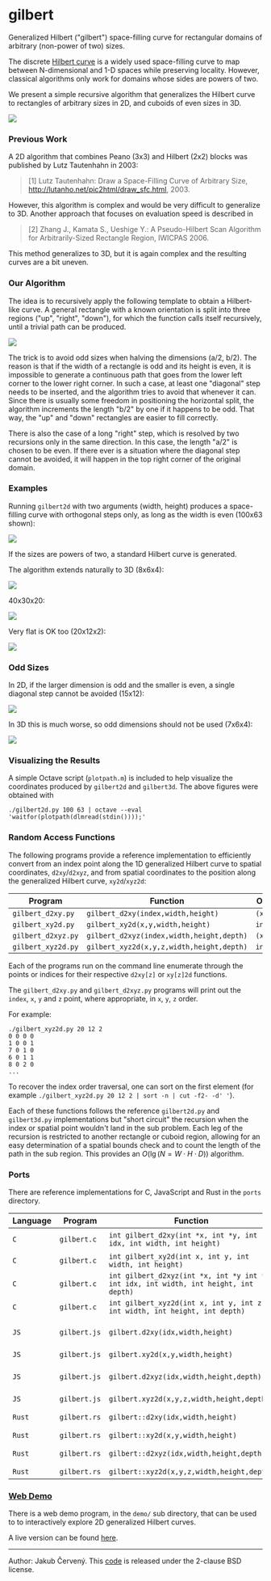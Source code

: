 

# gilbert

Generalized Hilbert ("gilbert") space-filling curve for rectangular domains of
arbitrary (non-power of two) sizes.

The discrete [Hilbert curve](https://en.wikipedia.org/wiki/Hilbert_curve) is a
widely used space-filling curve to map between N-dimensional and 1-D spaces
while preserving locality. However, classical algorithms only work for domains
whose sides are powers of two.

We present a simple recursive algorithm that generalizes the Hilbert curve
to rectangles of arbitrary sizes in 2D, and cuboids of even sizes in 3D.

![](https://raw.githubusercontent.com/jakubcerveny/gilbert/master/img/55x31.png)


### Previous Work

A 2D algorithm that combines Peano (3x3) and Hilbert (2x2) blocks was published
by Lutz Tautenhahn in 2003:

> [1] Lutz Tautenhahn: Draw a Space-Filling Curve of Arbitrary Size, http://lutanho.net/pic2html/draw_sfc.html, 2003.

However, this algorithm is complex and would be very difficult to generalize to
3D. Another approach that focuses on evaluation speed is described in

> [2] Zhang J., Kamata S., Ueshige Y.: A Pseudo-Hilbert Scan Algorithm for Arbitrarily-Sized Rectangle Region, IWICPAS 2006.

This method generalizes to 3D, but it is again complex and the resulting curves
are a bit uneven.


### Our Algorithm

The idea is to recursively apply the following template to obtain a Hilbert-like
curve. A general rectangle with a known orientation is split into three regions
("up", "right", "down"), for which the function calls itself recursively, until
a trivial path can be produced.

![](https://raw.githubusercontent.com/jakubcerveny/gilbert/master/img/algorithm.svg?sanitize=true)

The trick is to avoid odd sizes when halving the dimensions (a/2, b/2). The
reason is that if the width of a rectangle is odd and its height is even, it is
impossible to generate a continuous path that goes from the lower left corner to
the lower right corner. In such a case, at least one "diagonal" step needs to be
inserted, and the algorithm tries to avoid that whenever it can. Since there is
usually some freedom in positioning the horizontal split, the algorithm
increments the length "b/2" by one if it happens to be odd. That way, the "up"
and "down" rectangles are easier to fill correctly.

There is also the case of a long "right" step, which is resolved by two
recursions only in the same direction. In this case, the length "a/2" is chosen
to be even. If there ever is a situation where the diagonal step cannot be
avoided, it will happen in the top right corner of the original domain.


### Examples

Running `gilbert2d` with two arguments (width, height) produces a space-filling
curve with orthogonal steps only, as long as the width is even (100x63 shown):

![](https://raw.githubusercontent.com/jakubcerveny/gilbert/master/img/100x63.png)

If the sizes are powers of two, a standard Hilbert curve is generated.

The algorithm extends naturally to 3D (8x6x4):

![](https://raw.githubusercontent.com/jakubcerveny/gilbert/master/img/8x6x4.png)

40x30x20:

![](https://raw.githubusercontent.com/jakubcerveny/gilbert/master/img/40x30x20.png)

Very flat is OK too (20x12x2):

![](https://raw.githubusercontent.com/jakubcerveny/gilbert/master/img/20x12x2.png)


### Odd Sizes

In 2D, if the larger dimension is odd and the smaller is even, a single diagonal
step cannot be avoided (15x12):

![](https://raw.githubusercontent.com/jakubcerveny/gilbert/master/img/15x12.png)

In 3D this is much worse, so odd dimensions should not be used (7x6x4):

![](https://raw.githubusercontent.com/jakubcerveny/gilbert/master/img/7x6x4.png)


### Visualizing the Results

A simple Octave script (`plotpath.m`) is included to help visualize the
coordinates produced by `gilbert2d` and `gilbert3d`. The above figures were
obtained with

```
./gilbert2d.py 100 63 | octave --eval 'waitfor(plotpath(dlmread(stdin())));'
```

### Random Access Functions

The following programs provide a reference implementation to efficiently convert
from an index point along the 1D generalized Hilbert curve to spatial coordinates, `d2xy`/`d2xyz`,
and from spatial coordinates to the position along the generalized Hilbert curve, `xy2d`/`xyz2d`:

| Program | Function | Output |
|---|---|---|
| `gilbert_d2xy.py` | `gilbert_d2xy(index,width,height)` | `(x,y)` |
| `gilbert_xy2d.py` | `gilbert_xy2d(x,y,width,height)` | `index` |
| `gilbert_d2xyz.py` | `gilbert_d2xyz(index,width,height,depth)` | `(x,y,z)` |
| `gilbert_xyz2d.py` | `gilbert_xyz2d(x,y,z,width,height,depth)` | `index` |

Each of the programs run on the command line enumerate through the points or indices for their
respective `d2xy[z]` or `xy[z]2d` functions.

The `gilbert_d2xy.py` and `gilbert_d2xyz.py` programs will print out the `index`, `x`, `y` and `z` point,
where appropriate, in `x`, `y`, `z` order.

For example:

```
./gilbert_xyz2d.py 20 12 2
0 0 0 0
1 0 0 1
7 0 1 0
6 0 1 1
8 0 2 0
...
```

To recover the index order traversal, one can sort on the first element (for example `./gilbert_xyz2d.py 20 12 2 | sort -n | cut -f2- -d' '`).

Each of these functions follows the reference `gilbert2d.py` and `gilbert3d.py` implementations but
"short circuit" the recursion when the index or spatial point wouldn't land in the sub problem.
Each leg of the recursion is restricted to another rectangle or cuboid region, allowing for an easy determination
of a spatial bounds check and to count the length of the path in the sub region.
This provides an $O( \lg(N = W \cdot H \cdot D) )$ algorithm.

### Ports

There are reference implementations for C, JavaScript and Rust in the `ports` directory.

| Language | Program | Function | Output |
|----------|---------|----------|--------|
| `C`      | `gilbert.c` | `int gilbert_d2xy(int *x, int *y, int idx, int width, int height)` | Values stored in `x`,`y` |
| `C`      | `gilbert.c` | `int gilbert_xy2d(int x, int y, int width, int height)` | Returns index |
| `C`      | `gilbert.c` | `int gilbert_d2xyz(int *x, int *y int *z, int idx, int width, int height, int depth)` | Values stored in `x`,`y`,`z` |
| `C`      | `gilbert.c` | `int gilbert_xyz2d(int x, int y, int z, int width, int height, int depth)` | Returns index |
| `JS`     | `gilbert.js` | `gilbert.d2xy(idx,width,height)` | Returns `{"x":x,"y":y}` object |
| `JS`     | `gilbert.js` | `gilbert.xy2d(x,y,width,height)` | Returns index |
| `JS`     | `gilbert.js` | `gilbert.d2xyz(idx,width,height,depth)` | Returns `{"x":x,"y":y, "z":z}` object |
| `JS`     | `gilbert.js` | `gilbert.xyz2d(x,y,z,width,height,depth)` | Returns index |
| `Rust`     | `gilbert.rs` | `gilbert::d2xy(idx,width,height)` | Returns `(x,y)` tuple |
| `Rust`     | `gilbert.rs` | `gilbert::xy2d(x,y,width,height)` | Returns index |
| `Rust`     | `gilbert.rs` | `gilbert::d2xyz(idx,width,height,depth)` | Returns `(x,y,z)` tuple |
| `Rust`     | `gilbert.rs` | `gilbert::xyz2d(x,y,z,width,height,depth)` | Returns index |

### [Web Demo](https://jakubcerveny.github.io/gilbert/demo)

There is a web demo program, in the `demo/` sub directory, that can be used to to interactively explore
2D generalized Hilbert curves.

A live version can be found [here](https://jakubcerveny.github.io/gilbert/demo).

---

Author: Jakub Červený. This [code](https://github.com/jakubcerveny/gilbert) is released under the 2-clause BSD license.

